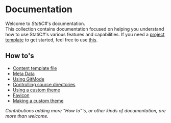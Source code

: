 ﻿# Documentation

Welcome to *StatiC#*'s documentation.  
This collection contains documentation focused on helping you understand how to use StatiC#'s various features and capabilities. If you need a [project template](ProjectTemplate/) to get started, feel free to use [this](ProjectTemplate/).

## How to's

- [Content template file](HowTo/content-template.md)
- [Meta Data](HowTo/meta_data_for_sites.md)
- [Using GitMode](HowTo/using_gitmode.md)
- [Controlling source directories](HowTo/controlling_source_directories.md)
- [Using a custom theme](HowTo/use_themes.md)
- [Favicon](HowTo/favicon.md)
- [Making a custom theme](HowTo/making_a_custom_theme.md)

*Contributions adding more “How to”'s, or other kinds of documentation, are more than welcome.*

